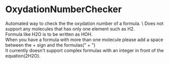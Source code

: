 # OxydationNumberChecker
Automated way to check the the oxydation number of a formula. \ 
Does not support any molecules that has only one element such as H2.\
Formula like H2O is to be written as HOH.\
When you have a formula with more than one molecule please add a space between the + sign and the formulas(" + ")\
It currently doesn't support complex formulas with an integer in front of the equation(2H2O).
